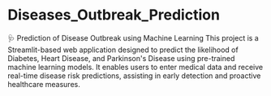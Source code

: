# Diseases_Outbreak_Prediction
🩺 Prediction of Disease Outbreak using Machine Learning
This project is a Streamlit-based web application designed to predict the likelihood of Diabetes, Heart Disease, and Parkinson's Disease using pre-trained machine learning models. It enables users to enter medical data and receive real-time disease risk predictions, assisting in early detection and proactive healthcare measures.
